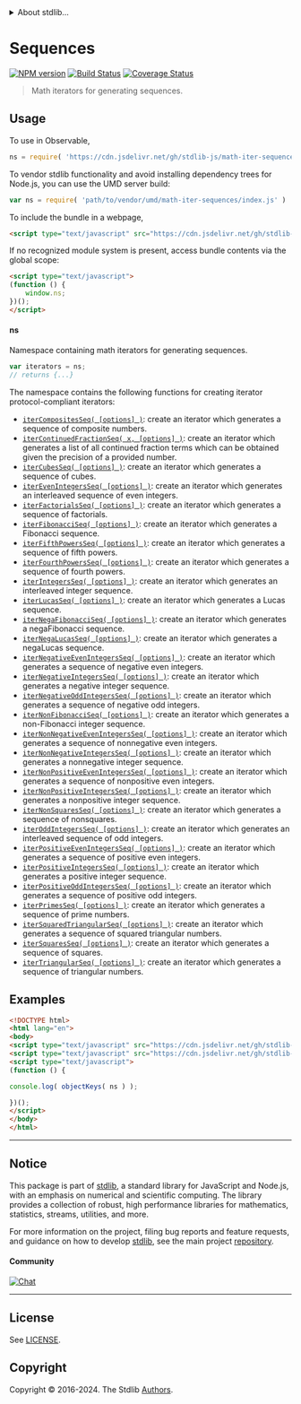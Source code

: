 <!--

@license Apache-2.0

Copyright (c) 2020 The Stdlib Authors.

Licensed under the Apache License, Version 2.0 (the "License");
you may not use this file except in compliance with the License.
You may obtain a copy of the License at

   http://www.apache.org/licenses/LICENSE-2.0

Unless required by applicable law or agreed to in writing, software
distributed under the License is distributed on an "AS IS" BASIS,
WITHOUT WARRANTIES OR CONDITIONS OF ANY KIND, either express or implied.
See the License for the specific language governing permissions and
limitations under the License.

-->


<details>
  <summary>
    About stdlib...
  </summary>
  <p>We believe in a future in which the web is a preferred environment for numerical computation. To help realize this future, we've built stdlib. stdlib is a standard library, with an emphasis on numerical and scientific computation, written in JavaScript (and C) for execution in browsers and in Node.js.</p>
  <p>The library is fully decomposable, being architected in such a way that you can swap out and mix and match APIs and functionality to cater to your exact preferences and use cases.</p>
  <p>When you use stdlib, you can be absolutely certain that you are using the most thorough, rigorous, well-written, studied, documented, tested, measured, and high-quality code out there.</p>
  <p>To join us in bringing numerical computing to the web, get started by checking us out on <a href="https://github.com/stdlib-js/stdlib">GitHub</a>, and please consider <a href="https://opencollective.com/stdlib">financially supporting stdlib</a>. We greatly appreciate your continued support!</p>
</details>

# Sequences

[![NPM version][npm-image]][npm-url] [![Build Status][test-image]][test-url] [![Coverage Status][coverage-image]][coverage-url] <!-- [![dependencies][dependencies-image]][dependencies-url] -->

> Math iterators for generating sequences.



<section class="usage">

## Usage

To use in Observable,

```javascript
ns = require( 'https://cdn.jsdelivr.net/gh/stdlib-js/math-iter-sequences@umd/browser.js' )
```

To vendor stdlib functionality and avoid installing dependency trees for Node.js, you can use the UMD server build:

```javascript
var ns = require( 'path/to/vendor/umd/math-iter-sequences/index.js' )
```

To include the bundle in a webpage,

```html
<script type="text/javascript" src="https://cdn.jsdelivr.net/gh/stdlib-js/math-iter-sequences@umd/browser.js"></script>
```

If no recognized module system is present, access bundle contents via the global scope:

```html
<script type="text/javascript">
(function () {
    window.ns;
})();
</script>
```

#### ns

Namespace containing math iterators for generating sequences.

```javascript
var iterators = ns;
// returns {...}
```

The namespace contains the following functions for creating iterator protocol-compliant iterators:

<!-- <toc pattern="*"> -->

<div class="namespace-toc">

-   <span class="signature">[`iterCompositesSeq( [options] )`][@stdlib/math/iter/sequences/composites]</span><span class="delimiter">: </span><span class="description">create an iterator which generates a sequence of composite numbers.</span>
-   <span class="signature">[`iterContinuedFractionSeq( x, [options] )`][@stdlib/math/iter/sequences/continued-fraction]</span><span class="delimiter">: </span><span class="description">create an iterator which generates a list of all continued fraction terms which can be obtained given the precision of a provided number.</span>
-   <span class="signature">[`iterCubesSeq( [options] )`][@stdlib/math/iter/sequences/cubes]</span><span class="delimiter">: </span><span class="description">create an iterator which generates a sequence of cubes.</span>
-   <span class="signature">[`iterEvenIntegersSeq( [options] )`][@stdlib/math/iter/sequences/even-integers]</span><span class="delimiter">: </span><span class="description">create an iterator which generates an interleaved sequence of even integers.</span>
-   <span class="signature">[`iterFactorialsSeq( [options] )`][@stdlib/math/iter/sequences/factorials]</span><span class="delimiter">: </span><span class="description">create an iterator which generates a sequence of factorials.</span>
-   <span class="signature">[`iterFibonacciSeq( [options] )`][@stdlib/math/iter/sequences/fibonacci]</span><span class="delimiter">: </span><span class="description">create an iterator which generates a Fibonacci sequence.</span>
-   <span class="signature">[`iterFifthPowersSeq( [options] )`][@stdlib/math/iter/sequences/fifth-powers]</span><span class="delimiter">: </span><span class="description">create an iterator which generates a sequence of fifth powers.</span>
-   <span class="signature">[`iterFourthPowersSeq( [options] )`][@stdlib/math/iter/sequences/fourth-powers]</span><span class="delimiter">: </span><span class="description">create an iterator which generates a sequence of fourth powers.</span>
-   <span class="signature">[`iterIntegersSeq( [options] )`][@stdlib/math/iter/sequences/integers]</span><span class="delimiter">: </span><span class="description">create an iterator which generates an interleaved integer sequence.</span>
-   <span class="signature">[`iterLucasSeq( [options] )`][@stdlib/math/iter/sequences/lucas]</span><span class="delimiter">: </span><span class="description">create an iterator which generates a Lucas sequence.</span>
-   <span class="signature">[`iterNegaFibonacciSeq( [options] )`][@stdlib/math/iter/sequences/negafibonacci]</span><span class="delimiter">: </span><span class="description">create an iterator which generates a negaFibonacci sequence.</span>
-   <span class="signature">[`iterNegaLucasSeq( [options] )`][@stdlib/math/iter/sequences/negalucas]</span><span class="delimiter">: </span><span class="description">create an iterator which generates a negaLucas sequence.</span>
-   <span class="signature">[`iterNegativeEvenIntegersSeq( [options] )`][@stdlib/math/iter/sequences/negative-even-integers]</span><span class="delimiter">: </span><span class="description">create an iterator which generates a sequence of negative even integers.</span>
-   <span class="signature">[`iterNegativeIntegersSeq( [options] )`][@stdlib/math/iter/sequences/negative-integers]</span><span class="delimiter">: </span><span class="description">create an iterator which generates a negative integer sequence.</span>
-   <span class="signature">[`iterNegativeOddIntegersSeq( [options] )`][@stdlib/math/iter/sequences/negative-odd-integers]</span><span class="delimiter">: </span><span class="description">create an iterator which generates a sequence of negative odd integers.</span>
-   <span class="signature">[`iterNonFibonacciSeq( [options] )`][@stdlib/math/iter/sequences/nonfibonacci]</span><span class="delimiter">: </span><span class="description">create an iterator which generates a non-Fibonacci integer sequence.</span>
-   <span class="signature">[`iterNonNegativeEvenIntegersSeq( [options] )`][@stdlib/math/iter/sequences/nonnegative-even-integers]</span><span class="delimiter">: </span><span class="description">create an iterator which generates a sequence of nonnegative even integers.</span>
-   <span class="signature">[`iterNonNegativeIntegersSeq( [options] )`][@stdlib/math/iter/sequences/nonnegative-integers]</span><span class="delimiter">: </span><span class="description">create an iterator which generates a nonnegative integer sequence.</span>
-   <span class="signature">[`iterNonPositiveEvenIntegersSeq( [options] )`][@stdlib/math/iter/sequences/nonpositive-even-integers]</span><span class="delimiter">: </span><span class="description">create an iterator which generates a sequence of nonpositive even integers.</span>
-   <span class="signature">[`iterNonPositiveIntegersSeq( [options] )`][@stdlib/math/iter/sequences/nonpositive-integers]</span><span class="delimiter">: </span><span class="description">create an iterator which generates a nonpositive integer sequence.</span>
-   <span class="signature">[`iterNonSquaresSeq( [options] )`][@stdlib/math/iter/sequences/nonsquares]</span><span class="delimiter">: </span><span class="description">create an iterator which generates a sequence of nonsquares.</span>
-   <span class="signature">[`iterOddIntegersSeq( [options] )`][@stdlib/math/iter/sequences/odd-integers]</span><span class="delimiter">: </span><span class="description">create an iterator which generates an interleaved sequence of odd integers.</span>
-   <span class="signature">[`iterPositiveEvenIntegersSeq( [options] )`][@stdlib/math/iter/sequences/positive-even-integers]</span><span class="delimiter">: </span><span class="description">create an iterator which generates a sequence of positive even integers.</span>
-   <span class="signature">[`iterPositiveIntegersSeq( [options] )`][@stdlib/math/iter/sequences/positive-integers]</span><span class="delimiter">: </span><span class="description">create an iterator which generates a positive integer sequence.</span>
-   <span class="signature">[`iterPositiveOddIntegersSeq( [options] )`][@stdlib/math/iter/sequences/positive-odd-integers]</span><span class="delimiter">: </span><span class="description">create an iterator which generates a sequence of positive odd integers.</span>
-   <span class="signature">[`iterPrimesSeq( [options] )`][@stdlib/math/iter/sequences/primes]</span><span class="delimiter">: </span><span class="description">create an iterator which generates a sequence of prime numbers.</span>
-   <span class="signature">[`iterSquaredTriangularSeq( [options] )`][@stdlib/math/iter/sequences/squared-triangular]</span><span class="delimiter">: </span><span class="description">create an iterator which generates a sequence of squared triangular numbers.</span>
-   <span class="signature">[`iterSquaresSeq( [options] )`][@stdlib/math/iter/sequences/squares]</span><span class="delimiter">: </span><span class="description">create an iterator which generates a sequence of squares.</span>
-   <span class="signature">[`iterTriangularSeq( [options] )`][@stdlib/math/iter/sequences/triangular]</span><span class="delimiter">: </span><span class="description">create an iterator which generates a sequence of triangular numbers.</span>

</div>

<!-- </toc> -->

</section>

<!-- /.usage -->

<section class="examples">

## Examples

<!-- TODO: better examples -->

<!-- eslint no-undef: "error" -->

```html
<!DOCTYPE html>
<html lang="en">
<body>
<script type="text/javascript" src="https://cdn.jsdelivr.net/gh/stdlib-js/utils-keys@umd/browser.js"></script>
<script type="text/javascript" src="https://cdn.jsdelivr.net/gh/stdlib-js/math-iter-sequences@umd/browser.js"></script>
<script type="text/javascript">
(function () {

console.log( objectKeys( ns ) );

})();
</script>
</body>
</html>
```

</section>

<!-- /.examples -->

<!-- Section for related `stdlib` packages. Do not manually edit this section, as it is automatically populated. -->

<section class="related">

</section>

<!-- /.related -->

<!-- Section for all links. Make sure to keep an empty line after the `section` element and another before the `/section` close. -->


<section class="main-repo" >

* * *

## Notice

This package is part of [stdlib][stdlib], a standard library for JavaScript and Node.js, with an emphasis on numerical and scientific computing. The library provides a collection of robust, high performance libraries for mathematics, statistics, streams, utilities, and more.

For more information on the project, filing bug reports and feature requests, and guidance on how to develop [stdlib][stdlib], see the main project [repository][stdlib].

#### Community

[![Chat][chat-image]][chat-url]

---

## License

See [LICENSE][stdlib-license].


## Copyright

Copyright &copy; 2016-2024. The Stdlib [Authors][stdlib-authors].

</section>

<!-- /.stdlib -->

<!-- Section for all links. Make sure to keep an empty line after the `section` element and another before the `/section` close. -->

<section class="links">

[npm-image]: http://img.shields.io/npm/v/@stdlib/math-iter-sequences.svg
[npm-url]: https://npmjs.org/package/@stdlib/math-iter-sequences

[test-image]: https://github.com/stdlib-js/math-iter-sequences/actions/workflows/test.yml/badge.svg?branch=main
[test-url]: https://github.com/stdlib-js/math-iter-sequences/actions/workflows/test.yml?query=branch:main

[coverage-image]: https://img.shields.io/codecov/c/github/stdlib-js/math-iter-sequences/main.svg
[coverage-url]: https://codecov.io/github/stdlib-js/math-iter-sequences?branch=main

<!--

[dependencies-image]: https://img.shields.io/david/stdlib-js/math-iter-sequences.svg
[dependencies-url]: https://david-dm.org/stdlib-js/math-iter-sequences/main

-->

[chat-image]: https://img.shields.io/gitter/room/stdlib-js/stdlib.svg
[chat-url]: https://app.gitter.im/#/room/#stdlib-js_stdlib:gitter.im

[stdlib]: https://github.com/stdlib-js/stdlib

[stdlib-authors]: https://github.com/stdlib-js/stdlib/graphs/contributors

[umd]: https://github.com/umdjs/umd
[es-module]: https://developer.mozilla.org/en-US/docs/Web/JavaScript/Guide/Modules

[deno-url]: https://github.com/stdlib-js/math-iter-sequences/tree/deno
[umd-url]: https://github.com/stdlib-js/math-iter-sequences/tree/umd
[esm-url]: https://github.com/stdlib-js/math-iter-sequences/tree/esm
[branches-url]: https://github.com/stdlib-js/math-iter-sequences/blob/main/branches.md

[stdlib-license]: https://raw.githubusercontent.com/stdlib-js/math-iter-sequences/main/LICENSE

<!-- <toc-links> -->

[@stdlib/math/iter/sequences/composites]: https://github.com/stdlib-js/math-iter-sequences-composites/tree/umd

[@stdlib/math/iter/sequences/continued-fraction]: https://github.com/stdlib-js/math-iter-sequences-continued-fraction/tree/umd

[@stdlib/math/iter/sequences/cubes]: https://github.com/stdlib-js/math-iter-sequences-cubes/tree/umd

[@stdlib/math/iter/sequences/even-integers]: https://github.com/stdlib-js/math-iter-sequences-even-integers/tree/umd

[@stdlib/math/iter/sequences/factorials]: https://github.com/stdlib-js/math-iter-sequences-factorials/tree/umd

[@stdlib/math/iter/sequences/fibonacci]: https://github.com/stdlib-js/math-iter-sequences-fibonacci/tree/umd

[@stdlib/math/iter/sequences/fifth-powers]: https://github.com/stdlib-js/math-iter-sequences-fifth-powers/tree/umd

[@stdlib/math/iter/sequences/fourth-powers]: https://github.com/stdlib-js/math-iter-sequences-fourth-powers/tree/umd

[@stdlib/math/iter/sequences/integers]: https://github.com/stdlib-js/math-iter-sequences-integers/tree/umd

[@stdlib/math/iter/sequences/lucas]: https://github.com/stdlib-js/math-iter-sequences-lucas/tree/umd

[@stdlib/math/iter/sequences/negafibonacci]: https://github.com/stdlib-js/math-iter-sequences-negafibonacci/tree/umd

[@stdlib/math/iter/sequences/negalucas]: https://github.com/stdlib-js/math-iter-sequences-negalucas/tree/umd

[@stdlib/math/iter/sequences/negative-even-integers]: https://github.com/stdlib-js/math-iter-sequences-negative-even-integers/tree/umd

[@stdlib/math/iter/sequences/negative-integers]: https://github.com/stdlib-js/math-iter-sequences-negative-integers/tree/umd

[@stdlib/math/iter/sequences/negative-odd-integers]: https://github.com/stdlib-js/math-iter-sequences-negative-odd-integers/tree/umd

[@stdlib/math/iter/sequences/nonfibonacci]: https://github.com/stdlib-js/math-iter-sequences-nonfibonacci/tree/umd

[@stdlib/math/iter/sequences/nonnegative-even-integers]: https://github.com/stdlib-js/math-iter-sequences-nonnegative-even-integers/tree/umd

[@stdlib/math/iter/sequences/nonnegative-integers]: https://github.com/stdlib-js/math-iter-sequences-nonnegative-integers/tree/umd

[@stdlib/math/iter/sequences/nonpositive-even-integers]: https://github.com/stdlib-js/math-iter-sequences-nonpositive-even-integers/tree/umd

[@stdlib/math/iter/sequences/nonpositive-integers]: https://github.com/stdlib-js/math-iter-sequences-nonpositive-integers/tree/umd

[@stdlib/math/iter/sequences/nonsquares]: https://github.com/stdlib-js/math-iter-sequences-nonsquares/tree/umd

[@stdlib/math/iter/sequences/odd-integers]: https://github.com/stdlib-js/math-iter-sequences-odd-integers/tree/umd

[@stdlib/math/iter/sequences/positive-even-integers]: https://github.com/stdlib-js/math-iter-sequences-positive-even-integers/tree/umd

[@stdlib/math/iter/sequences/positive-integers]: https://github.com/stdlib-js/math-iter-sequences-positive-integers/tree/umd

[@stdlib/math/iter/sequences/positive-odd-integers]: https://github.com/stdlib-js/math-iter-sequences-positive-odd-integers/tree/umd

[@stdlib/math/iter/sequences/primes]: https://github.com/stdlib-js/math-iter-sequences-primes/tree/umd

[@stdlib/math/iter/sequences/squared-triangular]: https://github.com/stdlib-js/math-iter-sequences-squared-triangular/tree/umd

[@stdlib/math/iter/sequences/squares]: https://github.com/stdlib-js/math-iter-sequences-squares/tree/umd

[@stdlib/math/iter/sequences/triangular]: https://github.com/stdlib-js/math-iter-sequences-triangular/tree/umd

<!-- </toc-links> -->

</section>

<!-- /.links -->
